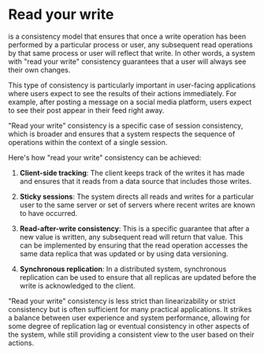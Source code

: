 # Read your write
is a consistency model that ensures that once a write operation has been performed by a particular process or user, any subsequent read operations by that same process or user will reflect that write. In other words, a system with "read your write" consistency guarantees that a user will always see their own changes.

This type of consistency is particularly important in user-facing applications where users expect to see the results of their actions immediately. For example, after posting a message on a social media platform, users expect to see their post appear in their feed right away.

"Read your write" consistency is a specific case of session consistency, which is broader and ensures that a system respects the sequence of operations within the context of a single session.

Here's how "read your write" consistency can be achieved:

1. **Client-side tracking**: The client keeps track of the writes it has made and ensures that it reads from a data source that includes those writes.

2. **Sticky sessions**: The system directs all reads and writes for a particular user to the same server or set of servers where recent writes are known to have occurred.

3. **Read-after-write consistency**: This is a specific guarantee that after a new value is written, any subsequent read will return that value. This can be implemented by ensuring that the read operation accesses the same data replica that was updated or by using data versioning.

4. **Synchronous replication**: In a distributed system, synchronous replication can be used to ensure that all replicas are updated before the write is acknowledged to the client.

"Read your write" consistency is less strict than linearizability or strict consistency but is often sufficient for many practical applications. It strikes a balance between user experience and system performance, allowing for some degree of replication lag or eventual consistency in other aspects of the system, while still providing a consistent view to the user based on their actions.